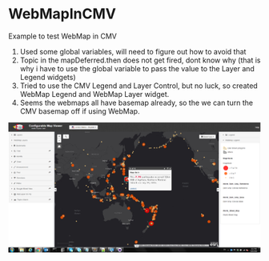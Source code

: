 # WebMapInCMV
Example to test WebMap in CMV

1. Used some global variables, will need to figure out how to avoid that
2. Topic in the mapDeferred.then does not get fired, dont know why (that is why i have to use the global variable to pass the value to the Layer and Legend widgets)   
3. Tried to use the CMV Legend  and Layer Control, but no luck, so created WebMap Legend and WebMap Layer widget.
4. Seems the webmaps all have basemap already, so the we can turn the CMV basemap off if using WebMap.

![alt tag](/WebMapInCMV.png)


